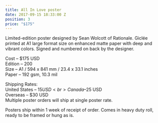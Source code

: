 ```yaml
---
title: All In Love poster
date: 2017-09-15 18:33:00 Z
position: 3
price: "$175"
---
```


Limited-edition poster designed by Sean Wolcott of Rationale. Giclée printed at A1 large format size on enhanced matte paper with deep and vibrant colors. Signed and numbered on back by the designer. 

Cost – $175 USD <br>
Edition – 200 <br>
Size – A1 / 594 x 841 mm / 23.4 x 33.1 inches <br>
Paper – 192 gsm, 10.3 mil <br>

Shipping Rates: <br>
United States – $15 USD <br>
Canada – $25 USD <br>
Overseas – $30 USD <br>
Multiple poster orders will ship at single poster rate. 

Posters ship within 1 week of receipt of order. Comes in heavy duty roll, ready to be framed or hung as is. 
